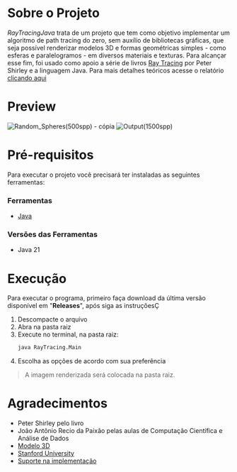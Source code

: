 # Sobre o Projeto

*RayTracingJava* trata de um projeto que tem como objetivo implementar um algoritmo de path tracing do zero, sem auxílio de bibliotecas gráficas, que seja possível renderizar modelos 3D e formas geométricas simples - como esferas e paralelogramos - em diversos materiais e texturas.
Para alcançar esse fim, foi usado como apoio a série de livros [Ray Tracing](https://raytracing.github.io) por Peter Shirley e a linguagem Java. Para mais detalhes teóricos acesse o relatório [clicando aqui]()

# Preview
![Random_Spheres(500spp) - cópia](https://github.com/manoelmms/RayTracingJava/assets/69607669/eba54626-7be9-4f69-974a-957a405f6d31)
![Output(1500spp)](https://github.com/manoelmms/RayTracingJava/assets/69607669/f176e3c4-dc2c-41ba-a37f-28f362521dac)


# Pré-requisitos

Para executar o projeto você precisará ter instaladas as seguintes ferramentas:

### Ferramentas
- [Java](https://www.oracle.com/java/technologies/downloads/)

### Versões das Ferramentas
- Java 21

# Execução

Para executar o programa, primeiro faça download da última versão disponível em "**Releases**", após siga as instruçõesÇ

1. Descompacte o arquivo
2. Abra na pasta raiz
3. Execute no terminal, na pasta raiz:
    ```bash
   java RayTracing.Main
   ```
4. Escolha as opções de acordo com sua preferência
> A imagem renderizada será colocada na pasta raiz.

# Agradecimentos
- Peter Shirley pelo livro
- João Antônio Recio da Paixão pelas aulas de Computação Científica e Análise de Dados
- [Modelo 3D](https://sketchfab.com/3d-models/project-reimu-fumo-3d-scan-c4723331d1a2400d942c00004d59e1cc)
- [Stanford University](https://graphics.stanford.edu/data/3Dscanrep/)
- [Suporte na implementação](https://github.com/2149495141)
